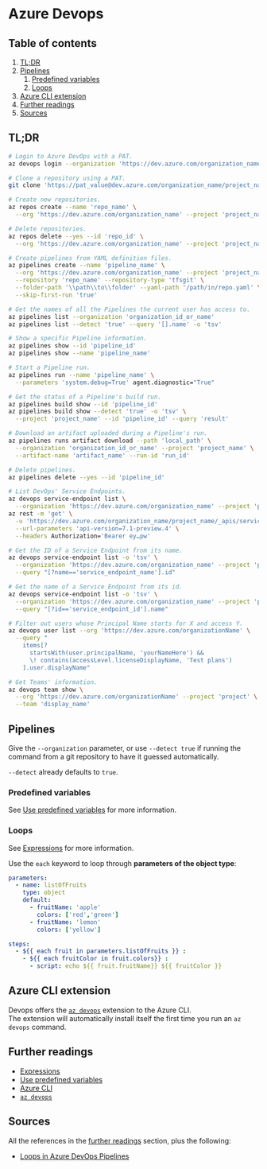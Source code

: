 # Azure Devops

## Table of contents <!-- omit in toc -->

1. [TL;DR](#tldr)
1. [Pipelines](#pipelines)
   1. [Predefined variables](#predefined-variables)
   1. [Loops](#loops)
1. [Azure CLI extension](#azure-cli-extension)
1. [Further readings](#further-readings)
1. [Sources](#sources)

## TL;DR

```sh
# Login to Azure DevOps with a PAT.
az devops login --organization 'https://dev.azure.com/organization_name'

# Clone a repository using a PAT.
git clone 'https://pat_value@dev.azure.com/organization_name/project_name/_git/repo_name'

# Create new repositories.
az repos create --name 'repo_name' \
  --org 'https://dev.azure.com/organization_name' --project 'project_name'

# Delete repositories.
az repos delete --yes --id 'repo_id' \
  --org 'https://dev.azure.com/organization_name' --project 'project_name'

# Create pipelines from YAML definition files.
az pipelines create --name 'pipeline_name' \
  --org 'https://dev.azure.com/organization_name' --project 'project_name' \
  --repository 'repo_name' --repository-type 'tfsgit' \
  --folder-path '\\path\\to\\folder' --yaml-path '/path/in/repo.yaml' \
  --skip-first-run 'true'

# Get the names of all the Pipelines the current user has access to.
az pipelines list --organization 'organization_id_or_name'
az pipelines list --detect 'true' --query '[].name' -o 'tsv'

# Show a specific Pipeline information.
az pipelines show --id 'pipeline_id'
az pipelines show --name 'pipeline_name'

# Start a Pipeline run.
az pipelines run --name 'pipeline_name' \
  --parameters 'system.debug=True' agent.diagnostic="True"

# Get the status of a Pipeline's build run.
az pipelines build show --id 'pipeline_id'
az pipelines build show --detect 'true' -o 'tsv' \
  --project 'project_name' --id 'pipeline_id' --query 'result'

# Download an artifact uploaded during a Pipeline's run.
az pipelines runs artifact download --path 'local_path' \
  --organization 'organization_id_or_name' --project 'project_name' \
  --artifact-name 'artifact_name' --run-id 'run_id'

# Delete pipelines.
az pipelines delete --yes --id 'pipeline_id'

# List DevOps' Service Endpoints.
az devops service-endpoint list \
  --organization 'https://dev.azure.com/organization_name' --project 'project'
az rest -m 'get' \
  -u 'https://dev.azure.com/organization_name/project_name/_apis/serviceendpoint/endpoints' \
  --url-parameters 'api-version=7.1-preview.4' \
  --headers Authorization='Bearer ey…pw'

# Get the ID of a Service Endpoint from its name.
az devops service-endpoint list -o 'tsv' \
  --organization 'https://dev.azure.com/organization_name' --project 'project' \
  --query "[?name=='service_endpoint_name'].id"

# Get the name of a Service Endpoint from its id.
az devops service-endpoint list -o 'tsv' \
  --organization 'https://dev.azure.com/organization_name' --project 'project' \
  --query "[?id=='service_endpoint_id'].name"

# Filter out users whose Principal Name starts for X and access Y.
az devops user list --org 'https://dev.azure.com/organizationName' \
  --query "
    items[?
      startsWith(user.principalName, 'yourNameHere') &&
      \! contains(accessLevel.licenseDisplayName, 'Test plans')
    ].user.displayName"

# Get Teams' information.
az devops team show \
  --org 'https://dev.azure.com/organizationName' --project 'project' \
  --team 'display_name'
```

## Pipelines

Give the `--organization` parameter, or use `--detect true` if running the command from a git repository to have it guessed automatically.

`--detect` already defaults to `true`.

### Predefined variables

See [Use predefined variables] for more information.

### Loops

See [Expressions] for more information.

Use the `each` keyword to loop through **parameters of the object type**:

```yaml
parameters:
  - name: listOfFruits
    type: object
    default:
      - fruitName: 'apple'
        colors: ['red','green']
      - fruitName: 'lemon'
        colors: ['yellow']

steps:
  - ${{ each fruit in parameters.listOfFruits }} :
    - ${{ each fruitColor in fruit.colors}} :
      - script: echo ${{ fruit.fruitName}} ${{ fruitColor }}
```

## Azure CLI extension

Devops offers the [`az devops`][az devops] extension to the Azure CLI.<br/>
The extension will automatically install itself the first time you run an `az devops` command.

## Further readings

- [Expressions]
- [Use predefined variables]
- [Azure CLI]
- [`az devops`][az devops]

## Sources

All the references in the [further readings] section, plus the following:

- [Loops in Azure DevOps Pipelines]

<!--
  References
  -->

<!-- Upstream -->
[expressions]: https://learn.microsoft.com/en-us/azure/devops/pipelines/process/expressions
[use predefined variables]: https://learn.microsoft.com/en-us/azure/devops/pipelines/build/variables
[az devops]: https://learn.microsoft.com/en-us/cli/azure/devops?view=azure-cli-latest

<!-- In-article sections -->
[further readings]: #further-readings

<!-- Knowledge base -->
[azure cli]: azure%20cli.md

<!-- Others -->
[loops in azure devops pipelines]: https://pakstech.com/blog/azure-devops-loops/
